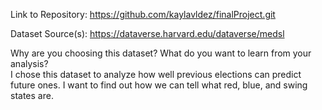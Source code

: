 Link to Repository: https://github.com/kaylavldez/finalProject.git

Dataset Source(s): https://dataverse.harvard.edu/dataverse/medsl 

Why are you choosing this dataset? What do you want to learn from your analysis? <br>
I chose this dataset to analyze how well previous elections can predict future ones. 
I want to find out how we can tell what red, blue, and swing states are.